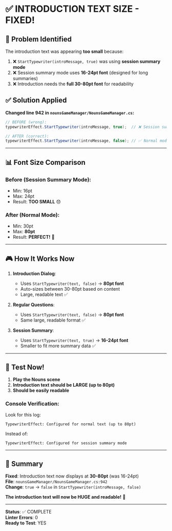 # ✅ INTRODUCTION TEXT SIZE - FIXED!

## 🎯 Problem Identified

The introduction text was appearing **too small** because:

1. ❌ `StartTypewriter(introMessage, true)` was using **session summary mode**
2. ❌ Session summary mode uses **16-24pt font** (designed for long summaries)
3. ❌ Introduction needs the **full 30-80pt font** for readability

## ✅ Solution Applied

**Changed line 942 in `nounsGameManager/NounsGameManager.cs`:**

```csharp
// BEFORE (wrong):
typewriterEffect.StartTypewriter(introMessage, true);  // ❌ Session summary mode = small font

// AFTER (correct):
typewriterEffect.StartTypewriter(introMessage, false); // ✅ Normal mode = 80pt font!
```

---

## 📊 Font Size Comparison

### Before (Session Summary Mode):
- Min: 16pt
- Max: 24pt
- Result: **TOO SMALL** 😞

### After (Normal Mode):
- Min: 30pt  
- Max: **80pt**
- Result: **PERFECT!** 🎉

---

## 🎮 How It Works Now

1. **Introduction Dialog**:
   - Uses `StartTypewriter(text, false)` → **80pt font**
   - Auto-sizes between 30-80pt based on content
   - Large, readable text ✅

2. **Regular Questions**:
   - Uses `StartTypewriter(text, false)` → **80pt font**
   - Same large, readable format ✅

3. **Session Summary**:
   - Uses `StartTypewriter(text, true)` → **16-24pt font**
   - Smaller to fit more summary data ✅

---

## 🧪 Test Now!

1. **Play the Nouns scene**
2. **Introduction text should be LARGE (up to 80pt)**
3. **Should be easily readable**

### Console Verification:
Look for this log:
```
TypewriterEffect: Configured for normal text (up to 80pt)
```

Instead of:
```
TypewriterEffect: Configured for session summary mode
```

---

## 📝 Summary

**Fixed**: Introduction text now displays at **30-80pt** (was 16-24pt)  
**File**: `nounsGameManager/NounsGameManager.cs:942`  
**Change**: `true` → `false` in `StartTypewriter(introMessage, false)`

**The introduction text will now be HUGE and readable!** 🚀

---

**Status**: ✅ COMPLETE  
**Linter Errors**: 0  
**Ready to Test**: YES

